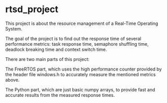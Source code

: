 # rtsd_project


This project is about the resource management of a Real-Time Operating System. 

The goal of the project is to find out the response time of several performance metrics: task response time, semaphore shuffling time, deadlock breaking time and context switch time.

There are two main parts of this project: 

The FreeRTOS part, which uses the high performance counter provided by the header file windows.h to accurately measure the mentioned metrics above.


The Python part, which are just basic numpy arrays, to provide fast and accurate results from the measured response times.
